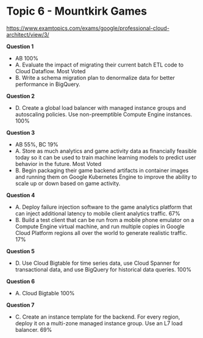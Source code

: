 # Topic 6 - Mountkirk Games

https://www.examtopics.com/exams/google/professional-cloud-architect/view/3/

**Question 1**

- AB 100%
- A. Evaluate the impact of migrating their current batch ETL code to Cloud Dataflow. Most Voted
- B. Write a schema migration plan to denormalize data for better performance in BigQuery.

**Question 2**

- D. Create a global load balancer with managed instance groups and autoscaling policies. Use non-preemptible Compute Engine instances. 100%

**Question 3**

- AB 55%, BC 19%
- A. Store as much analytics and game activity data as financially feasible today so it can be used to train machine learning models to predict user behavior in the future. Most Voted
- B. Begin packaging their game backend artifacts in container images and running them on Google Kubernetes Engine to improve the ability to scale up or down based on game activity.

**Question 4**

- A. Deploy failure injection software to the game analytics platform that can inject additional latency to mobile client analytics traffic. 67%
- B. Build a test client that can be run from a mobile phone emulator on a Compute Engine virtual machine, and run multiple copies in Google Cloud Platform regions all over the world to generate realistic traffic. 17%

**Question 5**

- D. Use Cloud Bigtable for time series data, use Cloud Spanner for transactional data, and use BigQuery for historical data queries. 100%

**Question 6**

- A. Cloud Bigtable 100%

**Question 7**

- C. Create an instance template for the backend. For every region, deploy it on a multi-zone managed instance group. Use an L7 load balancer. 69%
